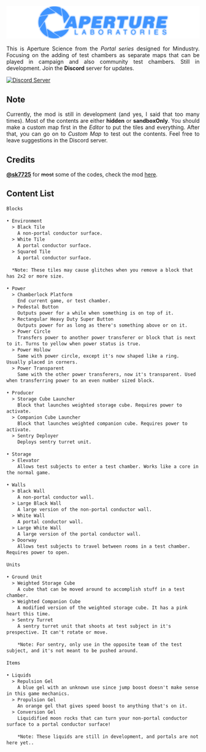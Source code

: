 <p align=center> <img alt="Icon" src="https://github.com/Gdeft/aperture-science/blob/master/sprites-override/ui/logo.png"> </p>

<p align=justify>
This is Aperture Science from the <i>Portal series</i> designed for Mindustry. Focusing on the adding of test chambers as separate maps that can be played in campaign and also community test chambers. Still in development. Join the <b>Discord</b> server for updates.
</p>
<p align=left>
<a href="https://discord.gg/RCCVQFW">
   <img alt="Discord Server" src="https://discord.com/assets/e4923594e694a21542a489471ecffa50.svg" width=110 length=140>
</a>
</p>

## Note

<p align=justify>Currently, the mod is still in development (and yes, I said that too many times). Most of the contents are either <b>hidden</b> or <b>sandboxOnly</b>. You should make a custom map first in the <i>Editor</i> to put the tiles and everything. After that, you can go on to <i>Custom Map</i> to test out the contents. Feel free to leave suggestions in the Discord server.</p>

## Credits

[**@sk7725**](https://github.com/sk7725) for ~~most~~ some of the codes, check the mod [here](https://github.com/sk7725/Commandblocks).

## Content List

```
Blocks

• Environment
  > Black Tile
    A non-portal conductor surface.
  > White Tile
    A portal conductor surface.
  > Squared Tile
    A portal conductor surface.
  
  *Note: These tiles may cause glitches when you remove a block that has 2x2 or more size.
  
• Power
  > Chamberlock Platform
    End current game, or test chamber.
  > Pedestal Button
    Outputs power for a while when something is on top of it.
  > Rectangular Heavy Duty Super Button
    Outputs power for as long as there's something above or on it.
  > Power Circle
    Transfers power to another power transferer or block that is next to it. Turns to yellow when power status is true.
  > Power Hollow
    Same with power circle, except it's now shaped like a ring. Usually placed in corners.
  > Power Transparent
    Same with the other power transferers, now it's transparent. Used when transferring power to an even number sized block.
  
• Producer
  > Storage Cube Launcher
    Block that launches weighted storage cube. Requires power to activate.
  > Companion Cube Launcher
    Block that launches weighted companion cube. Requires power to activate.
  > Sentry Deployer
    Deploys sentry turret unit.
  
• Storage
  > Elevator
    Allows test subjects to enter a test chamber. Works like a core in the normal game.
  
• Walls
  > Black Wall
    A non-portal conductor wall.
  > Large Black Wall
    A large version of the non-portal conductor wall.
  > White Wall
    A portal conductor wall.
  > Large White Wall
    A large version of the portal conductor wall.
  > Doorway
    Allows test subjects to travel between rooms in a test chamber. Requires power to open.
  
Units

• Ground Unit
  > Weighted Storage Cube
    A cube that can be moved around to accomplish stuff in a test chamber.
  > Weighted Companion Cube
    A modified version of the weighted storage cube. It has a pink heart this time.
  > Sentry Turret
    A sentry turret unit that shoots at test subject in it's prespective. It can't rotate or move. 
    
    *Note: For sentry, only use in the opposite team of the test subject, and it's not meant to be pushed around.
  
Items

• Liquids
  > Repulsion Gel
    A blue gel with an unknown use since jump boost doesn't make sense in this game mechanics.
  > Propulsion Gel
    An orange gel that gives speed boost to anything that's on it.
  > Conversion Gel
    Liquidified moon rocks that can turn your non-portal conductor surface to a portal conductor surface!
    
    *Note: These liquids are still in development, and portals are not here yet..
````









